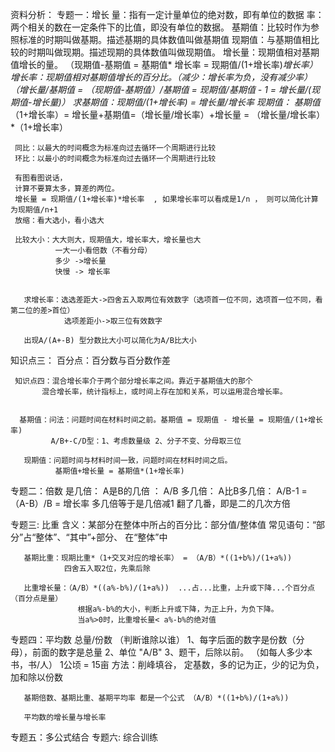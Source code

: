 资料分析：
专题一：增长
      量：指有一定计量单位的绝对数，即有单位的数据
      率：两个相关的数在一定条件下的比值，即没有单位的数据。
      基期值：比较时作为参照标准的时期叫做基期。描述基期的具体数值叫做基期值
      现期值：与基期值相比较的时期叫做现期。描述现期的具体数值叫做现期值。
      增长量：现期值相对基期值增长的量。
             （现期值-基期值 = 基期值* 增长率 = 现期值/(1+增长率)*增长率）
      增长率：现期值相对基期值增长的百分比。（减少：增长率为负，没有减少率）
              （增长量/基期值 = （现期值-基期值）/基期值 = 现期值/基期值 - 1 = 增长量/(现期值-增长量)）
      求基期值：现期值/(1+增长率) = 增长量/增长率
      现期值： 基期值*（1+增长率）= 增长量+基期值=（增长量/增长率）+增长量 = （增长量/增长率）*（1+增长率）

     同比：以最大的时间概念为标准向过去循环一个周期进行比较
     环比：以最小的时间概念为标准向过去循环一个周期进行比较

     有图看图说话，
     计算不要算太多，算差的两位。
     增长量 = 现期值/(1+增长率)*增长率  , 如果增长率可以看成是1/n ， 则可以简化计算为现期值/n+1
     放缩：看大选小，看小选大

     比较大小：大大则大，现期值大，增长率大，增长量也大
              一大一小看倍数（不看分母）
              多少 ->增长量
              快慢 -> 增长率


       求增长率：选选差距大->四舍五入取两位有效数字（选项首一位不同，选项首一位不同，看第二位的差>首位）
                选项差距小->取三位有效数字

       出现A/(A+-B) 型分数比大小可以简化为A/B比大小


   知识点三：
    百分点：百分数与百分数作差

     知识点四：混合增长率介于两个部分增长率之间。靠近于基期值大的那个
           混合增长率，统计指标上，或时间上存在加和关系，可以运用混合增长率。


      基期值：问法：问题时间在材料时间之前。基期值 = 现期值 - 增长量 = 现期值/(1+增长率)
             A/B+-C/D型：1、考虑数量级 2、分子不变、分母取三位

       现期值：问题时间与材料时间一致，问题时间在材料时间之后。
              基期值+增长量 = 基期值*(1+增长率)


专题二：倍数
       是几倍： A是B的几倍 ： A/B
       多几倍： A比B多几倍： A/B-1 = （A-B）/B  = 增长率
       多几倍等于是几倍减1
       翻了几番，即是二的几次方倍

专题三: 比重
       含义：某部分在整体中所占的百分比：部分值/整体值
       常见语句：“部分”占“整体”、“其中”+部分、 在“整体”中

       基期比重：现期比重*（1+交叉对应的增长率） = （A/B）*((1+b%)/(1+a%))
                四舍五入取2位，先乘后除

       比重增长量：（A/B）*((a%-b%)/(1+a%))  ...占...比重，上升或下降...个百分点（百分点是量）
                   根据a%-b%的大小，判断上升或下降，为正上升，为负下降。
                   当a%>0时，比重增长量< a%-b%的绝对值

专题四：平均数 
        总量/份数   （判断谁除以谁）
        1、每字后面的数字是份数（分母），前面的数字是总量
        2、单位 "A/B"
        3、题干，后除以前。 （如每人多少本书，书/人）
       1公顷 = 15亩
       方法：削峰填谷， 定基数，多的记为正，少的记为负，加和除以份数

       基期倍数、基期比重、基期平均率 都是一个公式 （A/B）*((1+b%)/(1+a%))

       平均数的增长量与增长率
       
专题五：多公式结合
专题六: 综合训练